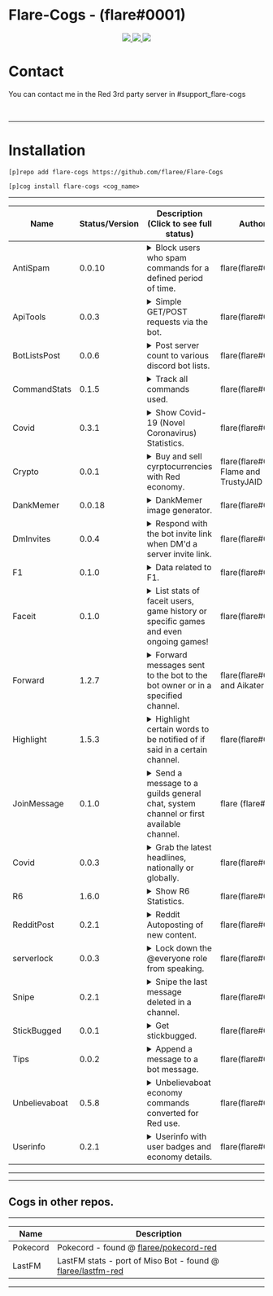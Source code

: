 # Flare-Cogs - (flare#0001)
<p align="center">
  <a href="https://github.com/Cog-Creators/Red-DiscordBot/tree/V3/develop">
    <img src="https://img.shields.io/badge/Red%20DiscordBot-V3-red.svg">
    </a>
  <a href="https://github.com/Rapptz/discord.py">
    <img src="https://img.shields.io/badge/Discord.py-rewrite-blue.svg">
    </a>
  <a href="https://github.com/ambv/black">
    <img src="https://img.shields.io/badge/code%20style-black-000000.svg">
    </a>

</p>

# Contact
You can contact me in the Red 3rd party server in #support_flare-cogs

<br>

---


# Installation
`[p]repo add flare-cogs https://github.com/flaree/Flare-Cogs`

`[p]cog install flare-cogs <cog_name>`

---
| Name          | Status/Version   | Description (Click to see full status)                                                                                                                                                            | Authors                                 |
|---------------|------------------|---------------------------------------------------------------------------------------------------------------------------------------------------------------------------------------------------|-----------------------------------------|
| AntiSpam      | 0.0.10           | <details><summary>Block users who spam commands for a defined period of time.</summary>Block users who spam commands for a defined period of time..</details>                                     | flare(flare#0001)                       |
| ApiTools      | 0.0.3            | <details><summary>Simple GET/POST requests via the bot.</summary></details>                                                                                                                       | flare(flare#0001)                       |
| BotListsPost  | 0.0.6            | <details><summary>Post server count to various discord bot lists.</summary></details>                                                                                                             | flare(flare#0001)                       |
| CommandStats  | 0.1.5            | <details><summary>Track all commands used.</summary>Track all commands used globally, guild wise and during the current session.</details>                                                        | flare(flare#0001)                       |
| Covid         | 0.3.1            | <details><summary>Show Covid-19 (Novel Coronavirus) Statistics.</summary>List stats of Covid-19 (Novel Coronavirus), global or countrywise!</details>                                             | flare(flare#0001)                       |
| Crypto        | 0.0.1            | <details><summary>Buy and sell cyrptocurrencies with Red economy.</summary>Buy and sell cryptocurrencies with Red economy.</details>                                                              | flare(flare#0001), Flame and TrustyJAID |
| DankMemer     | 0.0.18           | <details><summary>DankMemer image generator.</summary>DankMemer's image generation commands.</details>                                                                                            | flare(flare#0001)                       |
| DmInvites     | 0.0.4            | <details><summary>Respond with the bot invite link when DM'd a server invite link.</summary>Respond with the bots invite link if the bot recieves a message containing a server invite.</details> | flare(flare#0001)                       |
| F1            | 0.1.0            | <details><summary>Data related to F1.</summary>F1 data, races, drivers, constructors etc.</details>                                                                                               | flare(flare#0001)                       |
| Faceit        | 0.1.0            | <details><summary>List stats of faceit users, game history or specific games and even ongoing games!</summary></details>                                                                          | flare(flare#0001)                       |
| Forward       | 1.2.7            | <details><summary>Forward messages sent to the bot to the bot owner or in a specified channel.</summary></details>                                                                                | flare(flare#0001) and Aikaterna         |
| Highlight     | 1.5.3            | <details><summary>Highlight certain words to be notified of if said in a certain channel.</summary></details>                                                                                     | flare(flare#0001)                       |
| JoinMessage   | 0.1.0            | <details><summary>Send a message to a guilds general chat, system channel or first available channel.</summary></details>                                                                         | flare (flare#0001)                      |
| Covid         | 0.0.3            | <details><summary>Grab the latest headlines, nationally or globally.</summary>Grab breaking headline around the world!</details>                                                                  | flare(flare#0001)                       |
| R6            | 1.6.0            | <details><summary>Show R6 Statistics.</summary>List R6 Statistics from seasons, individual operators, all operators and more!</details>                                                           | flare(flare#0001)                       |
| RedditPost    | 0.2.1            | <details><summary>Reddit Autoposting of new content.</summary></details>                                                                                                                          | flare(flare#0001)                       |
| serverlock    | 0.0.3            | <details><summary>Lock down the @everyone role from speaking.</summary>Lock the @everyone role from speaking, reacting etc. Will restore previous permissions.</details>                          | flare(flare#0001)                       |
| Snipe         | 0.2.1            | <details><summary>Snipe the last message deleted in a channel.</summary>Snipe command converted to Red, get the last message deleted in a channel.</details>                                      | flare(flare#0001)                       |
| StickBugged   | 0.0.1            | <details><summary>Get stickbugged.</summary></details>                                                                                                                                            | flare(flare#0001)                       |
| Tips          | 0.0.2            | <details><summary>Append a message to a bot message.</summary>Randomly apply a tip message to a bot message randomly.</details>                                                                   | flare(flare#0001)                       |
| Unbelievaboat | 0.5.8            | <details><summary>Unbelievaboat economy commands converted for Red use.</summary>Unbelievaboat economy commands converted for Red use..</details>                                                 | flare(flare#0001)                       |
| Userinfo      | 0.2.1            | <details><summary>Userinfo with user badges and economy details.</summary>Show a users normal userinfo + their badges and shared servers and bank stuff.</details>                                | flare(flare#0001)                       |
---



---
## Cogs in other repos.
---
| Name | Description
| --- | --- |
| Pokecord | Pokecord - found @ [flaree/pokecord-red](https://github.com/flaree/pokecord-red) |
| LastFM | LastFM stats - port of Miso Bot - found @ [flaree/lastfm-red](https://github.com/flaree/lastfm-red) |


---
